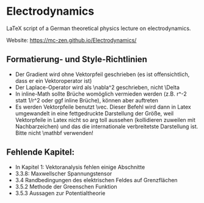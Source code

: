 # Electrodynamics

LaTeX script of a German theoretical physics lecture on electrodynamics. 

Website: https://mc-zen.github.io/Electrodynamics/

## Formatierung- und Style-Richtlinien

- Der Gradient wird ohne Vektorpfeil geschrieben (es ist offensichtlich, dass er ein Vektoroperator ist)
- Der Laplace-Operator wird als \nabla^2 geschrieben, nicht \Delta
- In inline-Math sollte Brüche womöglich vermieden werden (z.B. r^-2 statt 1/r^2 oder ggf inline Brüche), können aber auftreten
- Es werden Vektorpfeile benutzt \vec. Dieser Befehl wird dann in Latex umgewandelt in eine fettgedruckte Darstellung der Größe, weil Vektorpfeile in Latex nicht so arg toll aussehen (kollidieren zuweilen mit Nachbarzeichen) und das die internationale verbreitetste Darstellung ist. Bitte nicht \mathbf verwenden!

## Fehlende Kapitel:

- In Kapitel 1: Vektoranalysis fehlen einige Abschnitte
- 3.3.8: Maxwellscher Spannungstensor
- 3.4  Randbedingungen des elektrischen Feldes auf Grenzflächen
- 3.5.2	Methode der Greenschen Funktion
- 3.5.3	Aussagen zur Potentialtheorie
